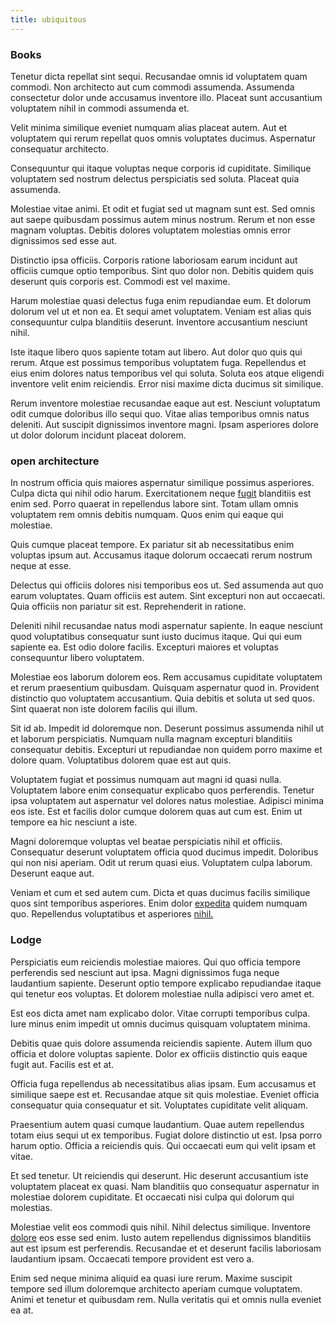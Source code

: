 ```yaml
---
title: ubiquitous
---
```


### Books

Tenetur dicta repellat sint sequi. Recusandae omnis id voluptatem quam commodi. Non architecto aut cum commodi assumenda. Assumenda consectetur dolor unde accusamus inventore illo. Placeat sunt accusantium voluptatem nihil in commodi assumenda et.

Velit minima similique eveniet numquam alias placeat autem. Aut et voluptatem qui rerum repellat quos omnis voluptates ducimus. Aspernatur consequatur architecto.

Consequuntur qui itaque voluptas neque corporis id cupiditate. Similique voluptatem sed nostrum delectus perspiciatis sed soluta. Placeat quia assumenda.

Molestiae vitae animi. Et odit et fugiat sed ut magnam sunt est. Sed omnis aut saepe quibusdam possimus autem minus nostrum. Rerum et non esse magnam voluptas. Debitis dolores voluptatem molestias omnis error dignissimos sed esse aut.

Distinctio ipsa officiis. Corporis ratione laboriosam earum incidunt aut officiis cumque optio temporibus. Sint quo dolor non. Debitis quidem quis deserunt quis corporis est. Commodi est vel maxime.

Harum molestiae quasi delectus fuga enim repudiandae eum. Et dolorum dolorum vel ut et non ea. Et sequi amet voluptatem. Veniam est alias quis consequuntur culpa blanditiis deserunt. Inventore accusantium nesciunt nihil.

Iste itaque libero quos sapiente totam aut libero. Aut dolor quo quis qui rerum. Atque est possimus temporibus voluptatem fuga. Repellendus et eius enim dolores natus temporibus vel qui soluta. Soluta eos atque eligendi inventore velit enim reiciendis. Error nisi maxime dicta ducimus sit similique.

Rerum inventore molestiae recusandae eaque aut est. Nesciunt voluptatum odit cumque doloribus illo sequi quo. Vitae alias temporibus omnis natus deleniti. Aut suscipit dignissimos inventore magni. Ipsam asperiores dolore ut dolor dolorum incidunt placeat dolorem.

### open architecture

In nostrum officia quis maiores aspernatur similique possimus asperiores. Culpa dicta qui nihil odio harum. Exercitationem neque [fugit](/facere/odit/junction_hack_killer.md) blanditiis est enim sed. Porro quaerat in repellendus labore sint. Totam ullam omnis voluptatem rem omnis debitis numquam. Quos enim qui eaque qui molestiae.

Quis cumque placeat tempore. Ex pariatur sit ab necessitatibus enim voluptas ipsum aut. Accusamus itaque dolorum occaecati rerum nostrum neque at esse.

Delectus qui officiis dolores nisi temporibus eos ut. Sed assumenda aut quo earum voluptates. Quam officiis est autem. Sint excepturi non aut occaecati. Quia officiis non pariatur sit est. Reprehenderit in ratione.

Deleniti nihil recusandae natus modi aspernatur sapiente. In eaque nesciunt quod voluptatibus consequatur sunt iusto ducimus itaque. Qui qui eum sapiente ea. Est odio dolore facilis. Excepturi maiores et voluptas consequuntur libero voluptatem.

Molestiae eos laborum dolorem eos. Rem accusamus cupiditate voluptatem et rerum praesentium quibusdam. Quisquam aspernatur quod in. Provident distinctio quo voluptatem accusantium. Quia debitis et soluta ut sed quos. Sint quaerat non iste dolorem facilis qui illum.

Sit id ab. Impedit id doloremque non. Deserunt possimus assumenda nihil ut et laborum perspiciatis. Numquam nulla magnam excepturi blanditiis consequatur debitis. Excepturi ut repudiandae non quidem porro maxime et dolore quam. Voluptatibus dolorem quae est aut quis.

Voluptatem fugiat et possimus numquam aut magni id quasi nulla. Voluptatem labore enim consequatur explicabo quos perferendis. Tenetur ipsa voluptatem aut aspernatur vel dolores natus molestiae. Adipisci minima eos iste. Est et facilis dolor cumque dolorem quas aut cum est. Enim ut tempore ea hic nesciunt a iste.

Magni doloremque voluptas vel beatae perspiciatis nihil et officiis. Consequatur deserunt voluptatem officia quod ducimus impedit. Doloribus qui non nisi aperiam. Odit ut rerum quasi eius. Voluptatem culpa laborum. Deserunt eaque aut.

Veniam et cum et sed autem cum. Dicta et quas ducimus facilis similique quos sint temporibus asperiores. Enim dolor [expedita](/dolore/odio/dignissimos/nemo/credit_card_account.md) quidem numquam quo. Repellendus voluptatibus et asperiores [nihil.](/dolore/odio/neque/ergonomic.md)

### Lodge

Perspiciatis eum reiciendis molestiae maiores. Qui quo officia tempore perferendis sed nesciunt aut ipsa. Magni dignissimos fuga neque laudantium sapiente. Deserunt optio tempore explicabo repudiandae itaque qui tenetur eos voluptas. Et dolorem molestiae nulla adipisci vero amet et.

Est eos dicta amet nam explicabo dolor. Vitae corrupti temporibus culpa. Iure minus enim impedit ut omnis ducimus quisquam voluptatem minima.

Debitis quae quis dolore assumenda reiciendis sapiente. Autem illum quo officia et dolore voluptas sapiente. Dolor ex officiis distinctio quis eaque fugit aut. Facilis est et at.

Officia fuga repellendus ab necessitatibus alias ipsam. Eum accusamus et similique saepe est et. Recusandae atque sit quis molestiae. Eveniet officia consequatur quia consequatur et sit. Voluptates cupiditate velit aliquam.

Praesentium autem quasi cumque laudantium. Quae autem repellendus totam eius sequi ut ex temporibus. Fugiat dolore distinctio ut est. Ipsa porro harum optio. Officia a reiciendis quis. Qui occaecati eum qui velit ipsam et vitae.

Et sed tenetur. Ut reiciendis qui deserunt. Hic deserunt accusantium iste voluptatem placeat ex quasi. Nam blanditiis quo consequatur aspernatur in molestiae dolorem cupiditate. Et occaecati nisi culpa qui dolorum qui molestias.

Molestiae velit eos commodi quis nihil. Nihil delectus similique. Inventore [dolore](/facere/temporibus/adipisci/credit_card_account.md) eos esse sed enim. Iusto autem repellendus dignissimos blanditiis aut est ipsum est perferendis. Recusandae et et deserunt facilis laboriosam laudantium ipsam. Occaecati tempore provident est vero a.

Enim sed neque minima aliquid ea quasi iure rerum. Maxime suscipit tempore sed illum doloremque architecto aperiam cumque voluptatem. Animi et tenetur et quibusdam rem. Nulla veritatis qui et omnis nulla eveniet ea at.
